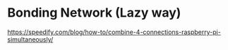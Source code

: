 # Bonding Network (Lazy way)

https://speedify.com/blog/how-to/combine-4-connections-raspberry-pi-simultaneously/